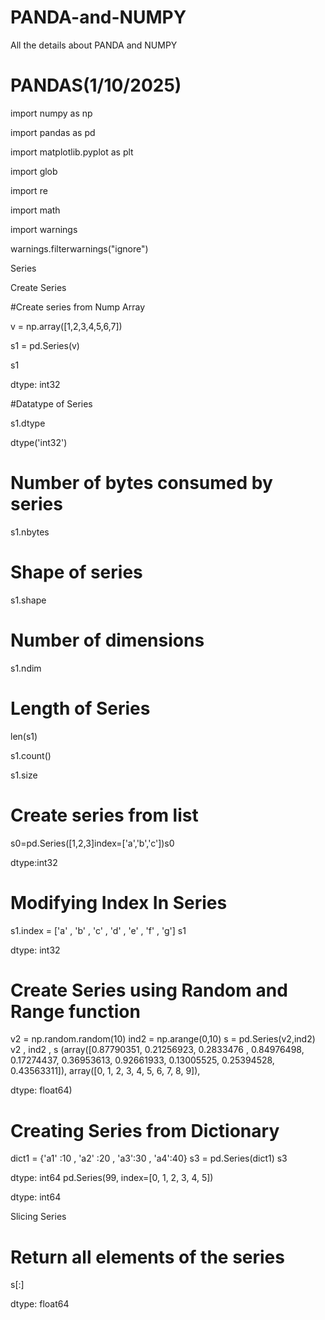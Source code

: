 # PANDA-and-NUMPY
All the details about PANDA and NUMPY
# PANDAS(1/10/2025)
import numpy as np

import pandas as pd

import matplotlib.pyplot as plt

import glob

import re

import math

import warnings

warnings.filterwarnings("ignore")

Series

Create Series

#Create series from Nump Array

v = np.array([1,2,3,4,5,6,7])

s1 = pd.Series(v)

s1


dtype: int32

#Datatype of Series

s1.dtype

dtype('int32')

# Number of bytes consumed by series

s1.nbytes

# Shape of series 

s1.shape

# Number of dimensions 

s1.ndim

# Length of Series 

len(s1)


s1.count()

s1.size

# Create series from list 

s0=pd.Series([1,2,3]index=['a','b','c'])s0

dtype:int32

# Modifying Index In Series

s1.index = ['a' , 'b' , 'c' , 'd' , 'e' , 'f' , 'g'] s1

dtype: int32

# Create Series using Random and Range function

v2 = np.random.random(10) ind2 = np.arange(0,10) s = pd.Series(v2,ind2) v2 , ind2 , s (array([0.87790351, 0.21256923, 0.2833476 , 0.84976498, 0.17274437, 0.36953613, 0.92661933, 0.13005525, 0.25394528, 0.43563311]), array([0, 1, 2, 3, 4, 5, 6, 7, 8, 9]),

dtype: float64)

# Creating Series from Dictionary

dict1 = {'a1' :10 , 'a2' :20 , 'a3':30 , 'a4':40} s3 = pd.Series(dict1) s3

dtype: int64 pd.Series(99, index=[0, 1, 2, 3, 4, 5])

dtype: int64

Slicing Series

# Return all elements of the series

s[:]

dtype: float64
